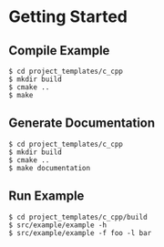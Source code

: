 # Getting Started

## Compile Example

    $ cd project_templates/c_cpp
    $ mkdir build
    $ cmake ..
    $ make


## Generate Documentation

    $ cd project_templates/c_cpp
    $ mkdir build
    $ cmake ..
    $ make documentation


## Run Example

    $ cd project_templates/c_cpp/build
    $ src/example/example -h
    $ src/example/example -f foo -l bar
